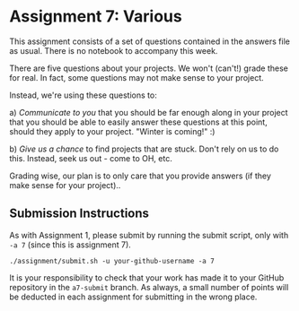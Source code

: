 # Assignment 7:  Various 
  
This assignment consists of a set of questions contained in the answers file as usual.  There is no notebook to accompany this week.

There are five questions about your projects. We won't (can't!) grade these for real.  In fact, some questions may not make sense to your project.

Instead, we're using these questions to:

a) *Communicate to you* that you should be far enough along in your project that you should be able to easily answer these questions at this point, should they apply to your project.  "Winter is coming!"  :)

b) *Give us a chance* to find projects that are stuck.  Don't rely on us to do this.  Instead, seek us out - come to OH, etc.

 Grading wise, our plan is to only care that you provide answers (if they make sense for your project)..

## Submission Instructions
As with Assignment 1, please submit by running the submit script, only with `-a 7` (since this is assignment 7).
```
./assignment/submit.sh -u your-github-username -a 7
```
It is your responsibility to check that your work has made it to your GitHub repository in the `a7-submit` branch. 
 As always, a small number of points will be deducted in each assignment for submitting in the wrong place.
